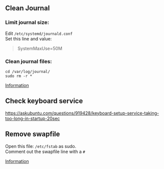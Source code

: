 ## Clean Journal
### Limit journal size:
Edit `/etc/systemd/journald.conf`  
Set this line and value:
> SystemMaxUse=50M

### Clean journal files:
```
cd /var/log/journal/
sudo rm -r *
```

[Information](https://wiki.archlinux.org/index.php/systemd#Journal_size_limit)

## Check keyboard service
https://askubuntu.com/questions/919428/keyboard-setup-service-taking-too-long-in-startup-20sec

## Remove swapfile
Open this file: `/etc/fstab` as sudo.  
Comment out the swapfile line with a `#`

[Information](https://askubuntu.com/questions/625072/deleted-swap-now-boot-takes-forever)  
